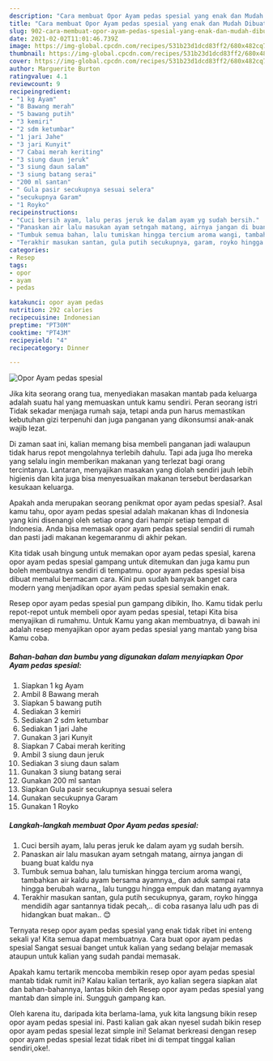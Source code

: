 ```yaml
---
description: "Cara membuat Opor Ayam pedas spesial yang enak dan Mudah Dibuat"
title: "Cara membuat Opor Ayam pedas spesial yang enak dan Mudah Dibuat"
slug: 902-cara-membuat-opor-ayam-pedas-spesial-yang-enak-dan-mudah-dibuat
date: 2021-02-02T11:01:46.739Z
image: https://img-global.cpcdn.com/recipes/531b23d1dcd83ff2/680x482cq70/opor-ayam-pedas-spesial-foto-resep-utama.jpg
thumbnail: https://img-global.cpcdn.com/recipes/531b23d1dcd83ff2/680x482cq70/opor-ayam-pedas-spesial-foto-resep-utama.jpg
cover: https://img-global.cpcdn.com/recipes/531b23d1dcd83ff2/680x482cq70/opor-ayam-pedas-spesial-foto-resep-utama.jpg
author: Marguerite Burton
ratingvalue: 4.1
reviewcount: 9
recipeingredient:
- "1 kg Ayam"
- "8 Bawang merah"
- "5 bawang putih"
- "3 kemiri"
- "2 sdm ketumbar"
- "1 jari Jahe"
- "3 jari Kunyit"
- "7 Cabai merah keriting"
- "3 siung daun jeruk"
- "3 siung daun salam"
- "3 siung batang serai"
- "200 ml santan"
- " Gula pasir secukupnya sesuai selera"
- "secukupnya Garam"
- "1 Royko"
recipeinstructions:
- "Cuci bersih ayam, lalu peras jeruk ke dalam ayam yg sudah bersih."
- "Panaskan air lalu masukan ayam setngah matang, airnya jangan di buang buat kaldu nya"
- "Tumbuk semua bahan, lalu tumiskan hingga tercium aroma wangi, tambahkan air kaldu ayam bersama ayamnya,, dan aduk sampai rata hingga berubah warna,, lalu tunggu hingga empuk dan matang ayamnya"
- "Terakhir masukan santan, gula putih secukupnya, garam, royko hingga mendidih agar santannya tidak pecah,.. di coba rasanya lalu udh pas di hidangkan buat makan.. 😊"
categories:
- Resep
tags:
- opor
- ayam
- pedas

katakunci: opor ayam pedas 
nutrition: 292 calories
recipecuisine: Indonesian
preptime: "PT30M"
cooktime: "PT43M"
recipeyield: "4"
recipecategory: Dinner

---
```



![Opor Ayam pedas spesial](https://img-global.cpcdn.com/recipes/531b23d1dcd83ff2/680x482cq70/opor-ayam-pedas-spesial-foto-resep-utama.jpg)

Jika kita seorang orang tua, menyediakan masakan mantab pada keluarga adalah suatu hal yang memuaskan untuk kamu sendiri. Peran seorang istri Tidak sekadar menjaga rumah saja, tetapi anda pun harus memastikan kebutuhan gizi terpenuhi dan juga panganan yang dikonsumsi anak-anak wajib lezat.

Di zaman  saat ini, kalian memang bisa membeli panganan jadi walaupun tidak harus repot mengolahnya terlebih dahulu. Tapi ada juga lho mereka yang selalu ingin memberikan makanan yang terlezat bagi orang tercintanya. Lantaran, menyajikan masakan yang diolah sendiri jauh lebih higienis dan kita juga bisa menyesuaikan makanan tersebut berdasarkan kesukaan keluarga. 



Apakah anda merupakan seorang penikmat opor ayam pedas spesial?. Asal kamu tahu, opor ayam pedas spesial adalah makanan khas di Indonesia yang kini disenangi oleh setiap orang dari hampir setiap tempat di Indonesia. Anda bisa memasak opor ayam pedas spesial sendiri di rumah dan pasti jadi makanan kegemaranmu di akhir pekan.

Kita tidak usah bingung untuk memakan opor ayam pedas spesial, karena opor ayam pedas spesial gampang untuk ditemukan dan juga kamu pun boleh membuatnya sendiri di tempatmu. opor ayam pedas spesial bisa dibuat memalui bermacam cara. Kini pun sudah banyak banget cara modern yang menjadikan opor ayam pedas spesial semakin enak.

Resep opor ayam pedas spesial pun gampang dibikin, lho. Kamu tidak perlu repot-repot untuk membeli opor ayam pedas spesial, tetapi Kita bisa menyajikan di rumahmu. Untuk Kamu yang akan membuatnya, di bawah ini adalah resep menyajikan opor ayam pedas spesial yang mantab yang bisa Kamu coba.

<!--inarticleads1-->

##### Bahan-bahan dan bumbu yang digunakan dalam menyiapkan Opor Ayam pedas spesial:

1. Siapkan 1 kg Ayam
1. Ambil 8 Bawang merah
1. Siapkan 5 bawang putih
1. Sediakan 3 kemiri
1. Sediakan 2 sdm ketumbar
1. Sediakan 1 jari Jahe
1. Gunakan 3 jari Kunyit
1. Siapkan 7 Cabai merah keriting
1. Ambil 3 siung daun jeruk
1. Sediakan 3 siung daun salam
1. Gunakan 3 siung batang serai
1. Gunakan 200 ml santan
1. Siapkan  Gula pasir secukupnya sesuai selera
1. Gunakan secukupnya Garam
1. Gunakan 1 Royko




<!--inarticleads2-->

##### Langkah-langkah membuat Opor Ayam pedas spesial:

1. Cuci bersih ayam, lalu peras jeruk ke dalam ayam yg sudah bersih.
1. Panaskan air lalu masukan ayam setngah matang, airnya jangan di buang buat kaldu nya
1. Tumbuk semua bahan, lalu tumiskan hingga tercium aroma wangi, tambahkan air kaldu ayam bersama ayamnya,, dan aduk sampai rata hingga berubah warna,, lalu tunggu hingga empuk dan matang ayamnya
1. Terakhir masukan santan, gula putih secukupnya, garam, royko hingga mendidih agar santannya tidak pecah,.. di coba rasanya lalu udh pas di hidangkan buat makan.. 😊




Ternyata resep opor ayam pedas spesial yang enak tidak ribet ini enteng sekali ya! Kita semua dapat membuatnya. Cara buat opor ayam pedas spesial Sangat sesuai banget untuk kalian yang sedang belajar memasak ataupun untuk kalian yang sudah pandai memasak.

Apakah kamu tertarik mencoba membikin resep opor ayam pedas spesial mantab tidak rumit ini? Kalau kalian tertarik, ayo kalian segera siapkan alat dan bahan-bahannya, lantas bikin deh Resep opor ayam pedas spesial yang mantab dan simple ini. Sungguh gampang kan. 

Oleh karena itu, daripada kita berlama-lama, yuk kita langsung bikin resep opor ayam pedas spesial ini. Pasti kalian gak akan nyesel sudah bikin resep opor ayam pedas spesial lezat simple ini! Selamat berkreasi dengan resep opor ayam pedas spesial lezat tidak ribet ini di tempat tinggal kalian sendiri,oke!.

